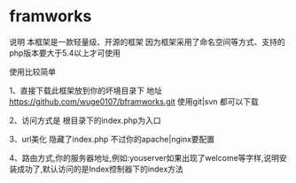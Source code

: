 # framworks

说明 本框架是一款轻量级、开源的框架 因为框架采用了命名空间等方式、支持的php版本要大于5.4以上才可使用

使用比较简单

1、直接下载此框架放到你的坏境目录下 地址 https://github.com/wuge0107/bframworks.git 使用git|svn 都可以下载

2、访问方式是 根目录下的index.php为入口

3、url美化 隐藏了index.php 不过你的apache|nginx要配置 

4、路由方式,你的服务器地址,例如:youserver如果出现了welcome等字样,说明安装成功了,默认访问的是Index控制器下的index方法
